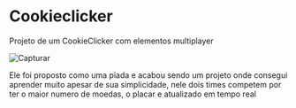 # Cookieclicker

Projeto de um CookieClicker com elementos multiplayer

![Capturar](https://user-images.githubusercontent.com/19335381/74286613-e5470200-4d06-11ea-9a0d-8d19184871aa.PNG)

Ele foi proposto como uma piada e acabou sendo um projeto onde consegui aprender muito apesar de sua simplicidade, nele dois times competem por ter o maior numero de moedas, o placar e atualizado em tempo real
